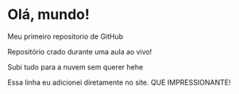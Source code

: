 # Olá, mundo!
 Meu primeiro repositorio de GitHub

 Repositório crado durante uma aula ao vivo!

 Subi tudo para a nuvem sem querer hehe
 
 Essa linha eu adicionei diretamente no site. QUE IMPRESSIONANTE!
